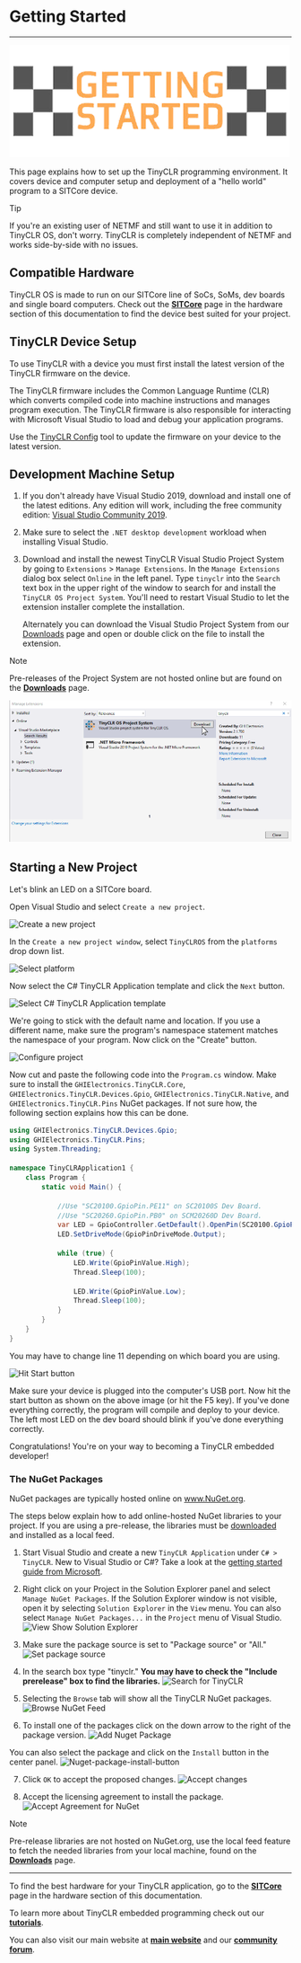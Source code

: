 # Getting Started
---
![Getting Started](images/getting-started.png)

This page explains how to set up the TinyCLR programming environment.  It covers device and computer setup and deployment of a "hello world" program to a SITCore device.

> [!Tip]
> If you're an existing user of NETMF and still want to use it in addition to TinyCLR OS, don't worry. TinyCLR is completely independent of NETMF and works side-by-side with no issues.

## Compatible Hardware
TinyCLR OS is made to run on our SITCore line of SoCs, SoMs, dev boards and single board computers. Check out the [**SITCore**](../../hardware/sitcore/intro.md) page in the hardware section of this documentation to find the device best suited for your project.

## TinyCLR Device Setup
To use TinyCLR with a device you must first install the latest version of the TinyCLR firmware on the device.

The TinyCLR firmware includes the Common Language Runtime (CLR) which converts compiled code into machine instructions and manages program execution.  The TinyCLR firmware is also responsible for interacting with Microsoft Visual Studio to load and debug your application programs.

Use the [TinyCLR Config](tinyclr-config.md) tool to update the firmware on your device to the latest version.

## Development Machine Setup

1. If you don't already have Visual Studio 2019, download and install one of the latest editions. Any edition will work, including the free community edition: [Visual Studio Community 2019](https://www.visualstudio.com/downloads/).
2. Make sure to select the `.NET desktop development` workload when installing Visual Studio.
3. Download and install the newest TinyCLR Visual Studio Project System by going to `Extensions` > `Manage Extensions`. In the `Manage Extensions` dialog box select `Online` in the left panel. Type `tinyclr` into the `Search` text box in the upper right of the window to search for and install the `TinyCLR OS Project System`. You'll need to restart Visual Studio to let the extension installer complete the installation.

    Alternately you can download the Visual Studio Project System from our [Downloads](downloads.md) page and open or double click on the file to install the extension.

> [!Note]
> Pre-releases of the Project System are not hosted online but are found on the [**Downloads**](downloads.md) page.

![Install TinyCLR Extension](images/install-tinyclr-extension.gif)

## Starting a New Project

Let's blink an LED on a SITCore board.

Open Visual Studio and select `Create a new project`.

![Create a new project](images/create-new-project.png)

In the `Create a new project window`, select `TinyCLROS` from the `platforms` drop down list.

![Select platform](images/select-platform.png)

Now select the C# TinyCLR Application template and click the `Next` button.

![Select C# TinyCLR Application template](images/select-template.png)

We're going to stick with the default name and location. If you use a different name, make sure the program's namespace statement matches the namespace of your program. Now click on the "Create" button.

![Configure project](images/configure-project.png)

Now cut and paste the following code into the `Program.cs` window. Make sure to install the `GHIElectronics.TinyCLR.Core`, `GHIElectronics.TinyCLR.Devices.Gpio`, `GHIElectronics.TinyCLR.Native`, and `GHIElectronics.TinyCLR.Pins` NuGet packages. If not sure how, the following section explains how this can be done.


```cs
using GHIElectronics.TinyCLR.Devices.Gpio;
using GHIElectronics.TinyCLR.Pins;
using System.Threading;

namespace TinyCLRApplication1 {
    class Program {
        static void Main() {

            //Use "SC20100.GpioPin.PE11" on SC20100S Dev Board.
            //Use "SC20260.GpioPin.PB0" on SCM20260D Dev Board.
            var LED = GpioController.GetDefault().OpenPin(SC20100.GpioPin.PB0);
            LED.SetDriveMode(GpioPinDriveMode.Output);

            while (true) {
                LED.Write(GpioPinValue.High);
                Thread.Sleep(100);

                LED.Write(GpioPinValue.Low);
                Thread.Sleep(100);
            }
        }
    }
}
```

You may have to change line 11 depending on which board you are using.

![Hit Start button](images/hit-start-button.png)

Make sure your device is plugged into the computer's USB port. Now hit the start button as shown on the above image (or hit the F5 key). If you've done everything correctly, the program will compile and deploy to your device. The left most LED on the dev board should blink if you've done everything correctly.

Congratulations!  You're on your way to becoming a TinyCLR embedded developer!

### The NuGet Packages

NuGet packages are typically hosted online on www.NuGet.org. 

The steps below explain how to add online-hosted NuGet libraries to your project. If you are using a pre-release, the libraries must be [downloaded](downloads.md) and installed as a local feed.

1. Start Visual Studio and create a new `TinyCLR Application` under `C# > TinyCLR`. New to Visual Studio or C#? Take a look at the [getting started guide from Microsoft](https://docs.microsoft.com/en-us/dotnet/csharp/getting-started/with-visual-studio).
2. Right click on your Project in the Solution Explorer panel and select `Manage NuGet Packages`.  If the Solution Explorer window is not visible, open it by selecting `Solution Explorer` in the `View` menu. You can also select `Manage NuGet Packages...` in the `Project` menu of Visual Studio.
![View Show Solution Explorer](images/select-manage-nuget-packages.gif)

3. Make sure the package source is set to "Package source" or "All."
![Set package source](images/package-source.png)

4. In the search box type "tinyclr." **You may have to check the "Include prerelease" box to find the libraries.**
![Search for TinyCLR](images/search-for-tinyclr.png)
5. Selecting the `Browse` tab will show all the TinyCLR NuGet packages.
![Browse NuGet Feed](images/browse-nuget-feed.png)

6. To install one of the packages click on the down arrow to the right of the package version.
![Add Nuget Package](images/add-nuget-package.png)

You can also select the package and click on the `Install` button in the center panel.
![Nuget-package-install-button](images/nuget-install-button.png)

7. Click `OK` to accept the proposed changes.
![Accept changes](images/accept-changes.png)

8. Accept the licensing agreement to install the package.
![Accept Agreement for NuGet](images/accept-agreement-for-nuget.png)

> [!Note]
> Pre-release libraries are not hosted on NuGet.org, use the local feed feature to fetch the needed libraries from your local machine, found on the [**Downloads**](downloads.md) page.

***
To find the best hardware for your TinyCLR application, go to the [**SITCore**](../../hardware/sitcore/intro.md) page in the hardware section of this documentation.

To learn more about TinyCLR embedded programming check out our [**tutorials**](tutorials/intro.md).

You can also visit our main website at [**main website**](http://www.ghielectronics.com) and our  [**community forum**](https://forums.ghielectronics.com/).